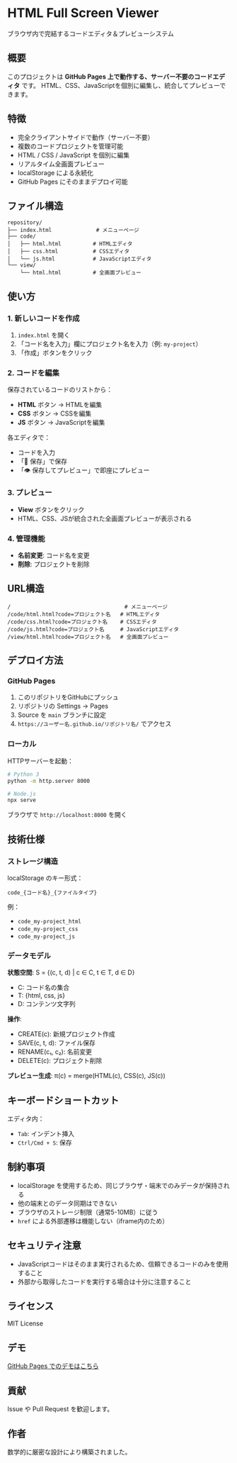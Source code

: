 # HTML Full Screen Viewer

ブラウザ内で完結するコードエディタ＆プレビューシステム

## 概要

このプロジェクトは **GitHub Pages 上で動作する、サーバー不要のコードエディタ** です。
HTML、CSS、JavaScriptを個別に編集し、統合してプレビューできます。

## 特徴

- 完全クライアントサイドで動作（サーバー不要）
- 複数のコードプロジェクトを管理可能
- HTML / CSS / JavaScript を個別に編集
- リアルタイム全画面プレビュー
- localStorage による永続化
- GitHub Pages にそのままデプロイ可能

## ファイル構造

```
repository/
├── index.html              # メニューページ
├── code/
│   ├── html.html          # HTMLエディタ
│   ├── css.html           # CSSエディタ
│   └── js.html            # JavaScriptエディタ
└── view/
    └── html.html          # 全画面プレビュー
```

## 使い方

### 1. 新しいコードを作成

1. `index.html` を開く
2. 「コード名を入力」欄にプロジェクト名を入力（例: `my-project`）
3. 「作成」ボタンをクリック

### 2. コードを編集

保存されているコードのリストから：

- **HTML** ボタン → HTMLを編集
- **CSS** ボタン → CSSを編集
- **JS** ボタン → JavaScriptを編集

各エディタで：
- コードを入力
- 「💾 保存」で保存
- 「👁️ 保存してプレビュー」で即座にプレビュー

### 3. プレビュー

- **View** ボタンをクリック
- HTML、CSS、JSが統合された全画面プレビューが表示される

### 4. 管理機能

- **名前変更**: コード名を変更
- **削除**: プロジェクトを削除

## URL構造

```
/                                    # メニューページ
/code/html.html?code=プロジェクト名   # HTMLエディタ
/code/css.html?code=プロジェクト名    # CSSエディタ
/code/js.html?code=プロジェクト名     # JavaScriptエディタ
/view/html.html?code=プロジェクト名   # 全画面プレビュー
```

## デプロイ方法

### GitHub Pages

1. このリポジトリをGitHubにプッシュ
2. リポジトリの Settings → Pages
3. Source を `main` ブランチに設定
4. `https://ユーザー名.github.io/リポジトリ名/` でアクセス

### ローカル

HTTPサーバーを起動：

```bash
# Python 3
python -m http.server 8000

# Node.js
npx serve
```

ブラウザで `http://localhost:8000` を開く

## 技術仕様

### ストレージ構造

localStorage のキー形式：
```
code_{コード名}_{ファイルタイプ}
```

例：
- `code_my-project_html`
- `code_my-project_css`
- `code_my-project_js`

### データモデル

**状態空間**: S = {(c, t, d) | c ∈ C, t ∈ T, d ∈ D}
- C: コード名の集合
- T: {html, css, js}
- D: コンテンツ文字列

**操作**:
- CREATE(c): 新規プロジェクト作成
- SAVE(c, t, d): ファイル保存
- RENAME(c₁, c₂): 名前変更
- DELETE(c): プロジェクト削除

**プレビュー生成**: π(c) = merge(HTML(c), CSS(c), JS(c))

## キーボードショートカット

エディタ内：
- `Tab`: インデント挿入
- `Ctrl/Cmd + S`: 保存

## 制約事項

- localStorage を使用するため、同じブラウザ・端末でのみデータが保持される
- 他の端末とのデータ同期はできない
- ブラウザのストレージ制限（通常5-10MB）に従う
- `href` による外部遷移は機能しない（iframe内のため）

## セキュリティ注意

- JavaScriptコードはそのまま実行されるため、信頼できるコードのみを使用すること
- 外部から取得したコードを実行する場合は十分に注意すること

## ライセンス

MIT License

## デモ

[GitHub Pages でのデモはこちら](https://math-u-t.github.io/html-full-screen-viewer/)

## 貢献

Issue や Pull Request を歓迎します。

## 作者

数学的に厳密な設計により構築されました。